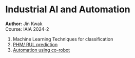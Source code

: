 # Industrial AI and Automation
**Author:** Jin Kwak   
Course: IAIA 2024-2   
1. Machine Learning Techniques for classification
2. [PHM/ RUL prediction](https://github.com/Kwak-Jin/IAIA/blob/master/Project/Industrial%20Classification%20and%20PHM/Drying%20Process%20RUL%20Estimation%20%26%20Classification%20using%20ML.pdf)
3. [Automation using co-robot](https://github.com/Kwak-Jin/IAIA/blob/master/Project/Robot%20Automation/RobotAutomation.md) 
